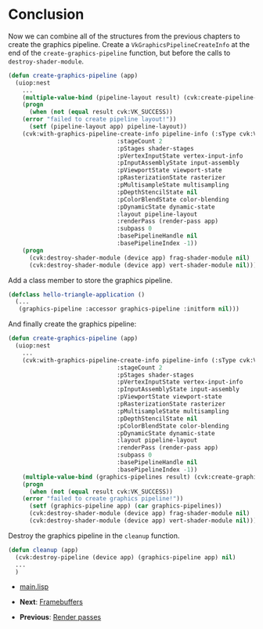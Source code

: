 
# Conclusion

Now we can combine all of the structures from the previous chapters to create the graphics pipeline. Create a `VkGraphicsPipelineCreateInfo` at the end of the `create-graphics-pipeline` function, but before the calls to `destroy-shader-module`.

```lisp
(defun create-graphics-pipeline (app)
  (uiop:nest
    ...
    (multiple-value-bind (pipeline-layout result) (cvk:create-pipeline-layout (device app) pipeline-layout-info nil))
    (progn
      (when (not (equal result cvk:VK_SUCCESS))
	(error "failed to create pipeline layout!"))
      (setf (pipeline-layout app) pipeline-layout))
    (cvk:with-graphics-pipeline-create-info pipeline-info (:sType cvk:VK_STRUCTURE_TYPE_GRAPHICS_PIPELINE_CREATE_INFO
							   :stageCount 2
							   :pStages shader-stages
							   :pVertexInputState vertex-input-info
							   :pInputAssemblyState input-assembly
							   :pViewportState viewport-state
							   :pRasterizationState rasterizer
							   :pMultisampleState multisampling
							   :pDepthStencilState nil
							   :pColorBlendState color-blending
							   :pDynamicState dynamic-state
							   :layout pipeline-layout
							   :renderPass (render-pass app)
							   :subpass 0
							   :basePipelineHandle nil
							   :basePipelineIndex -1))
    (progn
      (cvk:destroy-shader-module (device app) frag-shader-module nil)
      (cvk:destroy-shader-module (device app) vert-shader-module nil))))
```

Add a class member to store the graphics pipeline.

```lisp
(defclass hello-triangle-application ()
  (...
   (graphics-pipeline :accessor graphics-pipeline :initform nil)))
```

And finally create the graphics pipeline:

```lisp
(defun create-graphics-pipeline (app)
  (uiop:nest
    ...
    (cvk:with-graphics-pipeline-create-info pipeline-info (:sType cvk:VK_STRUCTURE_TYPE_GRAPHICS_PIPELINE_CREATE_INFO
							   :stageCount 2
							   :pStages shader-stages
							   :pVertexInputState vertex-input-info
							   :pInputAssemblyState input-assembly
							   :pViewportState viewport-state
							   :pRasterizationState rasterizer
							   :pMultisampleState multisampling
							   :pDepthStencilState nil
							   :pColorBlendState color-blending
							   :pDynamicState dynamic-state
							   :layout pipeline-layout
							   :renderPass (render-pass app)
							   :subpass 0
							   :basePipelineHandle nil
							   :basePipelineIndex -1))
    (multiple-value-bind (graphics-pipelines result) (cvk:create-graphics-pipelines (device app) nil (list pipeline-info) nil))
    (progn
      (when (not (equal result cvk:VK_SUCCESS))
	(error "failed to create graphics pipeline!"))
      (setf (graphics-pipeline app) (car graphics-pipelines))
      (cvk:destroy-shader-module (device app) frag-shader-module nil)
      (cvk:destroy-shader-module (device app) vert-shader-module nil))))
```

Destroy the graphics pipeline in the `cleanup` function.

```lisp
(defun cleanup (app)
  (cvk:destroy-pipeline (device app) (graphics-pipeline app) nil)
  ...
  )
```

* [main.lisp](https://github.com/Hectarea1996/common-vulkan-guide/blob/main/code-guide/conclusion.lisp)

* **Next**: [Framebuffers](https://hectarea1996.github.io/common-vulkan/guide/framebuffers.html)
* **Previous**: [Render passes](https://hectarea1996.github.io/common-vulkan/guide/render-passes.html)
